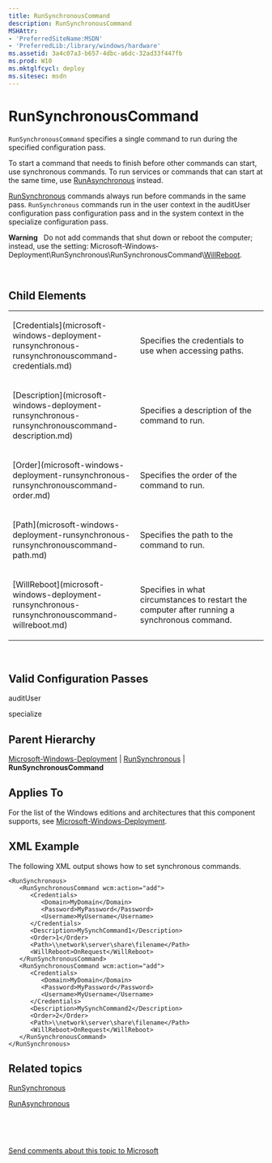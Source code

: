```yaml
---
title: RunSynchronousCommand
description: RunSynchronousCommand
MSHAttr:
- 'PreferredSiteName:MSDN'
- 'PreferredLib:/library/windows/hardware'
ms.assetid: 3a4c07a3-b657-4dbc-a6dc-32ad33f447fb
ms.prod: W10
ms.mktglfcycl: deploy
ms.sitesec: msdn
---
```


# RunSynchronousCommand


`RunSynchronousCommand` specifies a single command to run during the specified configuration pass.

To start a command that needs to finish before other commands can start, use synchronous commands. To run services or commands that can start at the same time, use [RunAsynchronous](microsoft-windows-deployment-runasynchronous.md) instead.

[RunSynchronous](microsoft-windows-deployment-runsynchronous.md) commands always run before commands in the same pass. `RunSynchronous` commands run in the user context in the auditUser configuration pass configuration pass and in the system context in the specialize configuration pass.

**Warning**  
Do not add commands that shut down or reboot the computer; instead, use the setting: Microsoft-Windows-Deployment\\RunSynchronous\\RunSynchronousCommand\\[WillReboot](microsoft-windows-deployment-runsynchronous-runsynchronouscommand-willreboot.md).

 

## Child Elements


<table>
<colgroup>
<col width="50%" />
<col width="50%" />
</colgroup>
<tbody>
<tr class="odd">
<td><p>[Credentials](microsoft-windows-deployment-runsynchronous-runsynchronouscommand-credentials.md)</p></td>
<td><p>Specifies the credentials to use when accessing paths.</p></td>
</tr>
<tr class="even">
<td><p>[Description](microsoft-windows-deployment-runsynchronous-runsynchronouscommand-description.md)</p></td>
<td><p>Specifies a description of the command to run.</p></td>
</tr>
<tr class="odd">
<td><p>[Order](microsoft-windows-deployment-runsynchronous-runsynchronouscommand-order.md)</p></td>
<td><p>Specifies the order of the command to run.</p></td>
</tr>
<tr class="even">
<td><p>[Path](microsoft-windows-deployment-runsynchronous-runsynchronouscommand-path.md)</p></td>
<td><p>Specifies the path to the command to run.</p></td>
</tr>
<tr class="odd">
<td><p>[WillReboot](microsoft-windows-deployment-runsynchronous-runsynchronouscommand-willreboot.md)</p></td>
<td><p>Specifies in what circumstances to restart the computer after running a synchronous command.</p></td>
</tr>
</tbody>
</table>

 

## Valid Configuration Passes


auditUser

specialize

## Parent Hierarchy


[Microsoft-Windows-Deployment](microsoft-windows-deployment.md) | [RunSynchronous](microsoft-windows-deployment-runsynchronous.md) | **RunSynchronousCommand**

## Applies To


For the list of the Windows editions and architectures that this component supports, see [Microsoft-Windows-Deployment](microsoft-windows-deployment.md).

## XML Example


The following XML output shows how to set synchronous commands.

``` syntax
<RunSynchronous>
   <RunSynchronousCommand wcm:action="add">
      <Credentials>
         <Domain>MyDomain</Domain>
         <Password>MyPassword</Password>
         <Username>MyUsername</Username>
      </Credentials>
      <Description>MySynchCommand1</Description>
      <Order>1</Order>
      <Path>\\network\server\share\filename</Path>
      <WillReboot>OnRequest</WillReboot>
   </RunSynchronousCommand>
   <RunSynchronousCommand wcm:action="add">
      <Credentials>
         <Domain>MyDomain</Domain>
         <Password>MyPassword</Password>
         <Username>MyUsername</Username>
      </Credentials>
      <Description>MySynchCommand2</Description>
      <Order>2</Order>
      <Path>\\network\server\share\filename</Path>
      <WillReboot>OnRequest</WillReboot>
   </RunSynchronousCommand>
</RunSynchronous>
```

## Related topics


[RunSynchronous](microsoft-windows-deployment-runsynchronous.md)

[RunAsynchronous](microsoft-windows-deployment-runasynchronous.md)

 

 

[Send comments about this topic to Microsoft](mailto:wsddocfb@microsoft.com?subject=Documentation%20feedback%20%5Bp_unattend\p_unattend%5D:%20RunSynchronousCommand%20%20RELEASE:%20%2810/3/2016%29&body=%0A%0APRIVACY%20STATEMENT%0A%0AWe%20use%20your%20feedback%20to%20improve%20the%20documentation.%20We%20don't%20use%20your%20email%20address%20for%20any%20other%20purpose,%20and%20we'll%20remove%20your%20email%20address%20from%20our%20system%20after%20the%20issue%20that%20you're%20reporting%20is%20fixed.%20While%20we're%20working%20to%20fix%20this%20issue,%20we%20might%20send%20you%20an%20email%20message%20to%20ask%20for%20more%20info.%20Later,%20we%20might%20also%20send%20you%20an%20email%20message%20to%20let%20you%20know%20that%20we've%20addressed%20your%20feedback.%0A%0AFor%20more%20info%20about%20Microsoft's%20privacy%20policy,%20see%20http://privacy.microsoft.com/default.aspx. "Send comments about this topic to Microsoft")





